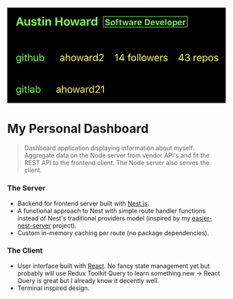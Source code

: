 ![early days](public/earlydays.png)

# My Personal Dashboard

> Dashboard application displaying information about myself. Aggregate data on the Node server from vendor API's and fit the REST API to the frontend client. The Node server also serves the client.

### The Server

- Backend for frontend server built with [Nest.js](https://nestjs.com/).
- A functional approach to Nest with simple route handler functions instead of Nest's traditional providers model (inspired by my [easier-nest-server](https://github.com/ahoward2/easier-nest-server) project).
- Custom in-memory caching per route (no package dependencies).

### The Client

- User interface built with [React](https://reactjs.org/). No fancy state management yet but probably will use Redux Toolkit Query to learn something new -> React Query is great but I already know it decently well.
- Terminal inspired design.
